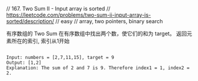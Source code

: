 // 167. Two Sum II - Input array is sorted
// https://leetcode.com/problems/two-sum-ii-input-array-is-sorted/description/
// easy
// array, two pointers, binary search

有序数组的 Two Sum
在有序数组中找出两个数，使它们的和为 target。
返回元素所在的索引, 索引从1开始
```

Input: numbers = [2,7,11,15], target = 9
Output: [1,2]
Explanation: The sum of 2 and 7 is 9. Therefore index1 = 1, index2 = 2.
```